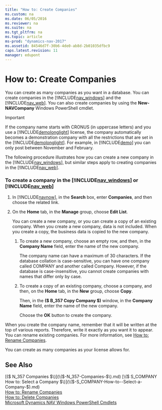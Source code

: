 ```yaml
---
title: "How to: Create Companies"
ms.custom: na
ms.date: 06/05/2016
ms.reviewer: na
ms.suite: na
ms.tgt_pltfrm: na
ms.topic: article
ms-prod: "dynamics-nav-2017"
ms.assetid: 84546d7f-30b6-4de0-ab8d-2b01035dfbc9
caps.latest.revision: 11
manager: edupont
---
```

# How to: Create Companies
You can create as many companies as you want in a database. You can create companies in the [!INCLUDE[nav_windows](includes/nav_windows_md.md)] and the [!INCLUDE[nav_web](includes/nav_web_md.md)]. You can also create companies by using the **New-NAVCompany** Windows PowerShell cmdlet.  
  
> [!IMPORTANT]  
>  If the company name starts with CRONUS \(in uppercase letters\) and you use a [!INCLUDE[demolonglight](includes/demolonglight_md.md)] license, the company automatically becomes a demonstration company with all the restrictions that are set in the [!INCLUDE[demolonglight](includes/demolonglight_md.md)]. For example, in [!INCLUDE[demo](includes/demo_md.md)] you can only post between November and February.  
  
 The following procedure illustrates how you can create a new company in the [!INCLUDE[nav_windows](includes/nav_windows_md.md)], but similar steps apply to creating companies in the [!INCLUDE[nav_web](includes/nav_web_md.md)].  
  
### To create a company in the [!INCLUDE[nav_windows](includes/nav_windows_md.md)] or [!INCLUDE[nav_web](includes/nav_web_md.md)]  
  
1.  In [!INCLUDE[navnow](includes/navnow_md.md)], in the **Search** box, enter **Companies**, and then choose the related link.  
  
2.  On the **Home** tab, in the **Manage** group, choose **Edit List**.  
  
     You can create a new company, or you can create a copy of an existing company. When you create a new company, data is not included. When you create a copy, the business data is copied to the new company.  
  
    1.  To create a new company, choose an empty row, and then, in the **Company Name** field, enter the name of the new company.  
  
         The company name can have a maximum of 30 characters. If the database collation is case-sensitive, you can have one company called COMPANY and another called Company. However, if the database is case-insensitive, you cannot create companies with names that differ only by case.  
  
    2.  To create a copy of an existing company, choose a company, and then, on the **Home** tab, in the **New** group, choose **Copy**.  
  
         Then, in the **\($ B\_357 Copy Company $\)** window, in the **Company Name** field, enter the name of the new company.  
  
         Choose the **OK** button to create the company.  
  
 When you create the company name, remember that it will be written at the top of various reports. Therefore, write it exactly as you want it to appear. You can rename existing companies. For more information, see [How to: Rename Companies](How-to--Rename-Companies.md).  
  
 You can create as many companies as your license allows for.  
  
## See Also  
 [\($ N\_357 Companies $\)](\($-N_357-Companies-$\).md)   
 [\($ S\_COMPANY How to: Select a Company $\)](\($-S_COMPANY-How-to--Select-a-Company-$\).md)   
 [How to: Rename Companies](How-to--Rename-Companies.md)   
 [How to: Delete Companies](How-to--Delete-Companies.md)   
 [Microsoft Dynamics NAV Windows PowerShell Cmdlets](Microsoft-Dynamics-NAV-Windows-PowerShell-Cmdlets.md)